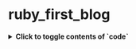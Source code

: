 # ruby_first_blog
<details>
  <summary><strong>Click to toggle contents of `code`</strong></summary>
```
CODE!
```
</details>
